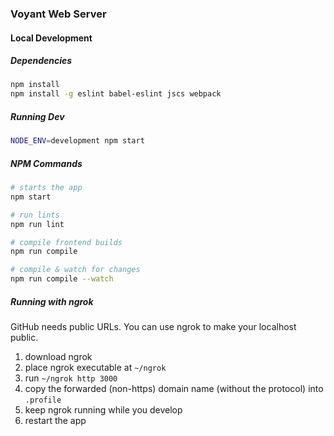 ### Voyant Web Server

#### Local Development

##### Dependencies

```bash
npm install
npm install -g eslint babel-eslint jscs webpack
```
##### Running Dev

```bash
NODE_ENV=development npm start
```

##### NPM Commands

```bash
# starts the app
npm start

# run lints
npm run lint

# compile frontend builds
npm run compile

# compile & watch for changes
npm run compile --watch
```

##### Running with ngrok

GitHub needs public URLs. You can use ngrok to make your localhost public.

1. download ngrok
2. place ngrok executable at `~/ngrok`
3. run `~/ngrok http 3000`
4. copy the forwarded (non-https) domain name (without the protocol) into `.profile`
5. keep ngrok running while you develop
6. restart the app
